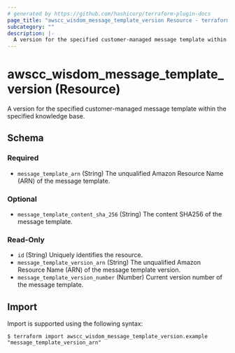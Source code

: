 ```yaml
---
# generated by https://github.com/hashicorp/terraform-plugin-docs
page_title: "awscc_wisdom_message_template_version Resource - terraform-provider-awscc"
subcategory: ""
description: |-
  A version for the specified customer-managed message template within the specified knowledge base.
---
```


# awscc_wisdom_message_template_version (Resource)

A version for the specified customer-managed message template within the specified knowledge base.



<!-- schema generated by tfplugindocs -->
## Schema

### Required

- `message_template_arn` (String) The unqualified Amazon Resource Name (ARN) of the message template.

### Optional

- `message_template_content_sha_256` (String) The content SHA256 of the message template.

### Read-Only

- `id` (String) Uniquely identifies the resource.
- `message_template_version_arn` (String) The unqualified Amazon Resource Name (ARN) of the message template version.
- `message_template_version_number` (Number) Current version number of the message template.

## Import

Import is supported using the following syntax:

```shell
$ terraform import awscc_wisdom_message_template_version.example "message_template_version_arn"
```
